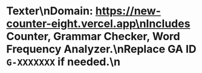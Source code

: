 # Texter\nDomain: https://new-counter-eight.vercel.app\nIncludes Counter, Grammar Checker, Word Frequency Analyzer.\nReplace GA ID `G-XXXXXXX` if needed.\n